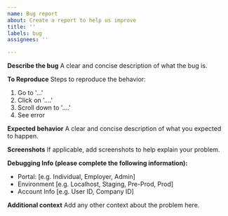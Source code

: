 ```yaml
---
name: Bug report
about: Create a report to help us improve
title: ''
labels: bug
assignees: ''

---
```


**Describe the bug**
A clear and concise description of what the bug is.

**To Reproduce**
Steps to reproduce the behavior:
1. Go to '...'
2. Click on '....'
3. Scroll down to '....'
4. See error

**Expected behavior**
A clear and concise description of what you expected to happen.

**Screenshots**
If applicable, add screenshots to help explain your problem.

**Debugging Info (please complete the following information):**
 - Portal: [e.g. Individual, Employer, Admin]
 - Environment [e.g. Localhost, Staging, Pre-Prod, Prod]
 - Account Info [e.g. User ID, Company ID]

**Additional context**
Add any other context about the problem here.
